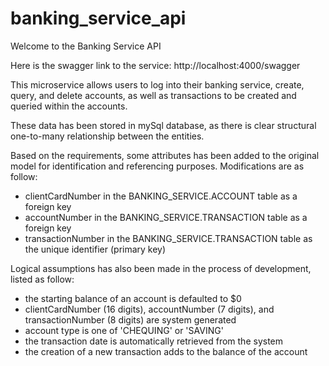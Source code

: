 # banking_service_api


Welcome to the Banking Service API

Here is the swagger link to the service: http://localhost:4000/swagger

This microservice allows users to log into their banking service, create, query, and delete accounts, as well as transactions to be created and queried within the accounts. 

These data has been stored in mySql database, as there is clear structural one-to-many relationship between the entities. 

Based on the requirements, some attributes has been added to the original model for identification and referencing purposes. 
Modifications are as follow:

- clientCardNumber in the BANKING_SERVICE.ACCOUNT table as a foreign key 
- accountNumber in the BANKING_SERVICE.TRANSACTION table as a foreign key
- transactionNumber in the BANKING_SERVICE.TRANSACTION table as the unique identifier (primary key)


Logical assumptions has also been made in the process of development, listed as follow:

- the starting balance of an account is defaulted to $0
- clientCardNumber (16 digits), accountNumber (7 digits), and transactionNumber (8 digits) are system generated
- account type is one of 'CHEQUING' or 'SAVING'
- the transaction date is automatically retrieved from the system
- the creation of a new transaction adds to the balance of the account
